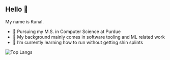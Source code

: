 ## Hello 👋
My name is Kunal. 
- 🚂 Pursuing my M.S. in Computer Science at Purdue
- 🔧 My background mainly comes in software tooling and ML related work 
- 🌱 I’m currently learning how to run without getting shin splints

![Top Langs](https://github-readme-stats.vercel.app/api/top-langs/?username=kunal-kapur&hide_progress=false)
